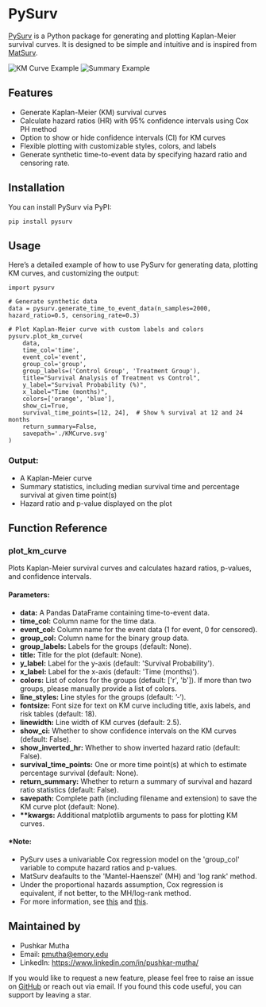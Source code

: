 # PySurv

[PySurv](https://github.com/pushkarmutha/PySurv) is a Python package for generating and plotting Kaplan-Meier survival curves. It is designed to be simple and intuitive and is inspired from [MatSurv](https://github.com/aebergl/MatSurv).

![KM Curve Example](images/KMCurve.svg)
![Summary Example](images/Summary.png)

## Features

- Generate Kaplan-Meier (KM) survival curves
- Calculate hazard ratios (HR) with 95% confidence intervals using Cox PH method
- Option to show or hide confidence intervals (CI) for KM curves
- Flexible plotting with customizable styles, colors, and labels
- Generate synthetic time-to-event data by specifying hazard ratio and censoring rate.

## Installation

You can install PySurv via PyPI:
```
pip install pysurv
```

## Usage

Here’s a detailed example of how to use PySurv for generating data, plotting KM curves, and customizing the output:
```
import pysurv

# Generate synthetic data
data = pysurv.generate_time_to_event_data(n_samples=2000, hazard_ratio=0.5, censoring_rate=0.3)

# Plot Kaplan-Meier curve with custom labels and colors
pysurv.plot_km_curve(
    data, 
    time_col='time', 
    event_col='event', 
    group_col='group', 
    group_labels=('Control Group', 'Treatment Group'),
    title="Survival Analysis of Treatment vs Control",
    y_label="Survival Probability (%)",
    x_label="Time (months)",
    colors=['orange', 'blue'], 
    show_ci=True,
    survival_time_points=[12, 24],  # Show % survival at 12 and 24 months
    return_summary=False,
    savepath='./KMCurve.svg'
)
```

### Output:

- A Kaplan-Meier curve
- Summary statistics, including median survival time and percentage survival at given time point(s)
- Hazard ratio and p-value displayed on the plot

## Function Reference

### plot_km_curve

Plots Kaplan-Meier survival curves and calculates hazard ratios, p-values, and confidence intervals.

#### Parameters:
- **data:** A Pandas DataFrame containing time-to-event data.
- **time_col:** Column name for the time data.
- **event_col:** Column name for the event data (1 for event, 0 for censored).
- **group_col:** Column name for the binary group data.
- **group_labels:** Labels for the groups (default: None).
- **title:** Title for the plot (default: None).
- **y_label:** Label for the y-axis (default: 'Survival Probability').
- **x_label:** Label for the x-axis (default: 'Time (months)').
- **colors:** List of colors for the groups (default: ['r', 'b']). If more than two groups, please manually provide a list of colors.
- **line_styles:** Line styles for the groups (default: ’-‘).
- **fontsize:** Font size for text on KM curve including title, axis labels, and risk tables (default: 18).
- **linewidth:** Line width of KM curves (default: 2.5).
- **show_ci:** Whether to show confidence intervals on the KM curves (default: False).
- **show_inverted_hr:** Whether to show inverted hazard ratio (default: False).
- **survival_time_points:** One or more time point(s) at which to estimate percentage survival (default: None).
- **return_summary:** Whether to return a summary of survival and hazard ratio statistics (default: False).
- **savepath:** Complete path (including filename and extension) to save the KM curve plot (default: None).
- **\*\*kwargs:** Additional matplotlib arguments to pass for plotting KM curves.

#### \*Note:
- PySurv uses a univariable Cox regression model on the 'group_col' variable to compute hazard ratios and p-values. 
- MatSurv deafaults to the 'Mantel-Haenszel' (MH) and 'log rank' method. 
- Under the proportional hazards assumption, Cox regression is equivalent, if not better, to the MH/log-rank method.
- For more information, see [this](https://www.fharrell.com/post/logrank/) and [this](https://discourse.datamethods.org/t/when-is-log-rank-preferred-over-univariable-cox-regression/2344). 

## Maintained by
- Pushkar Mutha
- Email: pmutha@emory.edu
- LinkedIn: https://www.linkedin.com/in/pushkar-mutha/

If you would like to request a new feature, please feel free to raise an issue on [GitHub](https://github.com/pushkarmutha/PySurv) or reach out via email. If you found this code useful, you can support by leaving a star.